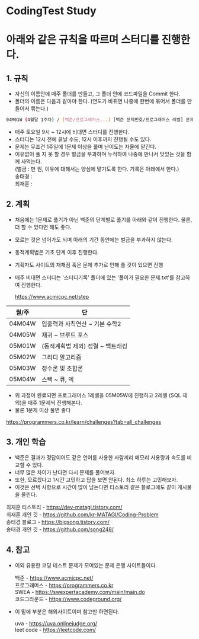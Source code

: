 # CodingTest Study
# 아래와 같은 규칙을 따르며 스터디를 진행한다.

## 1. 규칙

- 자신의 이름안에 매주 폴더를 만들고, 그 폴더 안에 코드파일을 Commit 한다.
- 폴더의 이름은 다음과 같아야 한다. (연도가 바뀌면 나중에 한번에 묶어서 폴더를 만들어서 묶는다.)
 ```sh
 04M01W (4월달 1주차) / [백준/프로그래머스...] [백준 문제번호/프로그래머스 레벨] 문제명
 ```
- 매주 토요일 9시 ~ 12시에 비대면 스터디를 진행한다.
- 스터디는 12시 전에 끝날 수도, 12시 이후까지 진행될 수도 있다.
- 문제는 무조건 1주일에 1문제 이상을 풀며 난이도는 자율에 맡긴다.
- 이유없이 풀 지 못 할 경우 벌금을 부과하며 누적하여 나중에 만나서 맛있는 것을 함께 사먹는다.<br>
(벌금 : 만 원, 이유에 대해서는 양심에 맡기도록 한다. 기록은 아래에서 한다.)<br>
 송태경 : <br>
 최재훈 : 

## 2. 계획
- 처음에는 1문제로 풀기가 아닌 백준의 단계별로 풀기를 아래와 같이 진행한다. 물론, 더 할 수 있다면 해도 좋다.
- 모르는 것은 넘어가도 되며 아래의 기간 동안에는 벌금을 부과하지 않는다.
- 동적계획법은 기초 단계 이후 진행한다. 
- 기획자도 사이트의 재채점 혹은 문제 추가로 인해 풀 것이 있으면 진행
- 매주 비대면 스터디는 '스터디기록' 폴더에 있는 '풀이가 필요한 문제.txt'를 참고하여 진행한다.
  
  https://www.acmicpc.net/step

| 월/주 | 단 |
| ------ | ------ |
| 04M04W | 입출력과 사칙연산 ~ 기본 수학2 |
| 04M05W | 재귀 ~ 브루트 포스 |
| 05M01W | (동적계획법 제외) 정렬 ~ 백트래킹 |
| 05M02W | 그리디 알고리즘 |
| 05M03W | 정수론 및 조합론 |
| 05M04W | 스택 ~ 큐, 덱 |

-  위 과정이 완료되면 프로그래머스 1레벨을 05M05W에 진행하고 2레벨 (SQL 제외)을 매주 1문제씩 진행해본다. 
-  물론 1문제 이상 풀면 좋다
 
 https://programmers.co.kr/learn/challenges?tab=all_challenges

## 3. 개인 학습
 - 백준은 결과가 정답이어도 같은 언어를 사용한 사람끼리 메모리 사용량과 속도를 비교할 수 있다.
 - 너무 많은 차이가 난다면 다시 문제를 풀어보자.
 - 또한, 모르겠다고 1시간 고민하고 답을 보면 안된다. 최소 하루는 고민해보자.
 - 이것은 선택 사항으로 시간이 많이 남는다면 티스토리 같은 블로그에도 같이 게시물을 올린다.
 
 최재훈 티스토리 - https://dev-matagi.tistory.com/<br>
 최재훈 개인 깃 - https://github.com/kr-MATAGI/Coding-Problem<br>
 송태경 블로그 - https://bigsong.tistory.com/<br>
 송태경 개인 깃 - https://github.com/song248/


## 4. 참고
 - 이외 유용한 코딩 테스트 문제가 모여있는 문제 은행 사이트들이다.

    백준 - https://www.acmicpc.net/<br>
    프로그래머스 - https://programmers.co.kr<br>
    SWEA - https://swexpertacademy.com/main/main.do<br>
    코드그라운드 - https://www.codeground.org/<br>
- 이 밑에 부분은 해외사이트이며 참고만 하면된다.

    uva - https://uva.onlinejudge.org/<br>
    leet code - https://leetcode.com/
